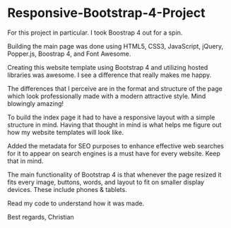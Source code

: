 # Responsive-Bootstrap-4-Project

For this project in particular. I took Boostrap 4 out for a spin.

Building the main page was done using HTML5, CSS3, JavaScript, jQuery, 
Popper.js, Boostrap 4, and Font Awesome.

Creating this website template using Bootstrap 4 and utilizing 
hosted libraries was awesome. I see a difference that really makes me happy.

The differences that I perceive are in the format and structure of the page which look
professionally made with a modern attractive style. Mind blowingly amazing!

To build the index page it had to have a responsive layout with a simple structure in mind. 
Having that thought in mind is what helps me figure out how my website templates will look like.

Added the metadata for SEO purposes to enhance effective web searches for it to appear 
on search engines is a must have for every website. Keep that in mind.

The main functionality of Bootstrap 4 is that whenever the page resized it fits every image,
buttons, words, and layout to fit on smaller display devices. These include phones & tablets.

Read my code to understand how it was made.

Best regards, 
Christian
